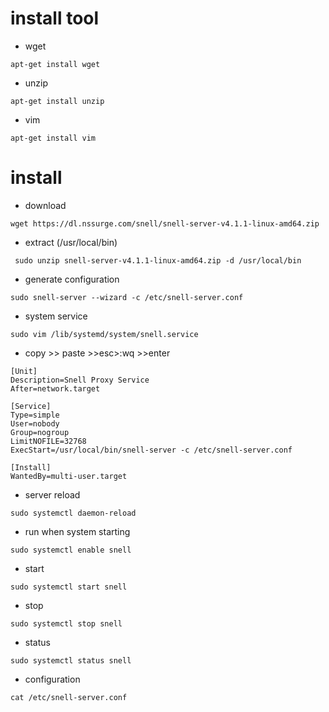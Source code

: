 # install tool

* wget
```
apt-get install wget
```

* unzip
```
apt-get install unzip
```

* vim  
```
apt-get install vim
```


# install 

* download
```
wget https://dl.nssurge.com/snell/snell-server-v4.1.1-linux-amd64.zip
```

* extract (/usr/local/bin)
```
 sudo unzip snell-server-v4.1.1-linux-amd64.zip -d /usr/local/bin
```

* generate configuration 
```
sudo snell-server --wizard -c /etc/snell-server.conf
```

* system service
```
sudo vim /lib/systemd/system/snell.service
```

* copy >> paste >>esc>:wq >>enter
```
[Unit]
Description=Snell Proxy Service
After=network.target

[Service]
Type=simple
User=nobody
Group=nogroup
LimitNOFILE=32768
ExecStart=/usr/local/bin/snell-server -c /etc/snell-server.conf

[Install]
WantedBy=multi-user.target
```

* server reload
```
sudo systemctl daemon-reload
```

* run when system starting
```
sudo systemctl enable snell
```

* start
```
sudo systemctl start snell
```

* stop
```
sudo systemctl stop snell
```

* status
```
sudo systemctl status snell
```

* configuration
```
cat /etc/snell-server.conf
```
